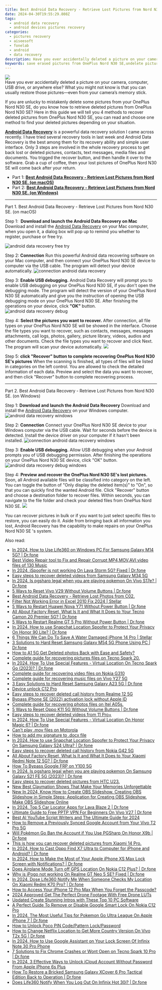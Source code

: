 ```yaml
---
title: Best Android Data Recovery - Retrieve Lost Pictures from Nord N30 SE.
date: 2024-04-30T19:55:29.808Z
tags: 
  - android data recovery
  - android devices pictures recovery
categories: 
  - pictures recovery
  - aiseesoft
  - fonelab
  - android
  - data recovery
description: Have you ever accidentally deleted a picture on your camera, computer, USB drive, or anywhere else? What you might not know is that you can usually restore those pictures—even from your camera’s memory stick.
keywords: save erased pictures from OnePlus Nord N30 SE,undelete pictures from OnePlus,recover lost pictures from Nord N30 SE,undelete pictures from OnePlus Nord N30 SE,recover lost pictures from OnePlus Nord N30 SE,undelete pictures from Nord N30 SE,how do i recover pictures on OnePlus,how to refind deleted pictures from OnePlus Nord N30 SE,get back deleted pictures from Nord N30 SE android,how do i recover pictures on OnePlus Nord N30 SE,OnePlus Nord N30 SE pictures disappeared,how to retrieve pictures from OnePlus Nord N30 SE
---
```


<img src="https://img0mobiles.techidaily.com/images/best-assets/devices/oneplus/oneplus-nord-n30-se/2.jpg" class="atpl-imgstyle"  />

<div class="atpl-content atpl-for-fonelab-android recover-pictures">

<div class="atpl-post-description-part-1">
Have you ever accidentally deleted a picture on your camera, computer, USB drive, or anywhere else? What you might not know is that you can usually restore those pictures—even from your camera’s memory stick.
</div>

<div class="atpl-post-description-part-2">
<div class="tpl-content-sub-paragraph-content">
  <p>
    If you are unlucky to mistakenly delete some pictures from your OnePlus Nord N30 SE, do you know how to retrieve deleted pictures from OnePlus Nord N30 SE? Here in this guide we will tell you 4 methods to recover deleted pictures from OnePlus Nord N30 SE, you can read and choose one method to find your deleted pictures depending on your situation.
  </p>
</div>
</div>

<div class="atpl-post-description-part-3">
<div class="tpl-content-sub-paragraph-content">
  <p>
    <a href="https://tools.techidaily.com/aiseesoft-android-data-recovery/" ><strong>Android Data Recovery</strong></a> is a powerful data recovery solution I came across recently. I have tried several recovery tools in last week and Android Data Recovery is the best among them for its recovery ability and simple user interface. Only 3 steps are involved in the whole recovery process to get back lost or deleted pictures, contacts, text messages, media files and documents. You trigged the recover button, and then handle it over to the software. Grab a cup of coffee, then your lost pictures of OnePlus Nord N30 SE will come back after your return.
  </p>
</div>
</div>

<ul>
  <li>Part 1: <strong><a href="#p1"> Best Android Data Recovery - Retrieve Lost Pictures from Nord N30 SE.  (on macOS)</a></strong></li>
  <li>Part 2: <strong><a href="#p2"> Best Android Data Recovery - Retrieve Lost Pictures from Nord N30 SE.  (on Windows)</a></strong></li>
</ul>



<!-- Part 1 -->
<a id="p1" name="p1" ></a><hr>

<div>
  <span class="atpl-step-part-style">Part 1. Best Android Data Recovery - Retrieve Lost Pictures from Nord N30 SE. (on macOS)</span>
</div>  

<span class="atpl-stepstyle-a"><span>Step 1: </span></span> <strong>Download and launch the Android Data Recovery on Mac</strong>
Download and install the <a href="https://tools.techidaily.com/aiseesoft-android-data-recovery/" >Android Data Recovery</a> on your Mac computer, when you open it, a dialog box will pop up to remind you whether to register, purchase or free try.

<img src="https://tools.techidaily.com/images/apps/aiseesoft/android-data-recovery/mac-free-try.png" class="atpl-imgstyle" alt="android data recovery free try" />

<span class="atpl-stepstyle-a"><span>Step 2: </span></span> <strong>Connection</strong>
Run this powerful Android data recovering software on your Mac computer, and then connect your OnePlus Nord N30 SE device to computer via the USB cable. The program will detect your device automatically.
<img src="https://tools.techidaily.com/images/apps/aiseesoft/android-data-recovery/mac-connection-interface.jpg" class="atpl-imgstyle" alt="connection android data recovery" />

<span class="atpl-stepstyle-a"><span>Step 3: </span></span> <strong>Enable USB debugging.</strong>
Android Data Recovery will prompt you to enable USB debugging on your OnePlus Nord N30 SE, if you don't open the debugging mode. The program will detect the version of your OnePlus Nord N30 SE automatically and give you the instruction of opening the USB debugging mode on your OnePlus Nord N30 SE. After finishing the operations on your device, click <strong>"OK"</strong> button.
<img src="https://tools.techidaily.com/images/apps/aiseesoft/android-data-recovery/mac-android-usb-debug.jpg"  class="atpl-imgstyle" alt="android data recovery debug" />

<span class="atpl-stepstyle-a"><span>Step 4: </span></span> <strong>Select the pictures you want to recover.</strong>
After connection, all file types on your OnePlus Nord N30 SE will be showed in the interface. Choose the file types you want to recover, such as contacts, messages, messages attachments, call logs, photos, gallery, picture library, videos, audios and other documents. Check the file types you want to recover and click Next. The program will scan your device automatically.
<img src="https://tools.techidaily.com/images/apps/aiseesoft/android-data-recovery/mac-choose-type-photos.jpg" class="atpl-imgstyle"  />

<span class="atpl-stepstyle-a"><span>Step 5: </span></span> <strong>click "Recover" button to  complete recovering OnePlus Nord N30 SE's pictures</strong>
When the scanning is finished, all types of files will be listed in categories on the left control. You are allowed to check the detailed information of each data. Preview and select the data you want to recover, and then click "Recover" button to complete recovering process.


<a id="p2" name="p2"></a><hr>

<!-- Part 2 -->
<div>
  <span class="atpl-step-part-style">Part 2. Best Android Data Recovery - Retrieve Lost Pictures from Nord N30 SE. (on Windows)</span>
</div>

<span class="atpl-stepstyle-a"><span>Step 1: </span></span> <strong>Download and launch the Android Data Recovery</strong>
Download and install the <a href="https://tools.techidaily.com/aiseesoft-android-data-recovery/" >Android Data Recovery</a> on your Windows computer.
<img src="https://tools.techidaily.com/images/apps/aiseesoft/android-data-recovery/win-start-interface.png"  class="atpl-imgstyle" alt="android data recovery windows" />

<span class="atpl-stepstyle-a"><span>Step 2: </span></span> <strong>Connection</strong>
Connect your OnePlus Nord N30 SE device to your Windows computer via the USB cable. Wait for seconds before the device is detected. Install the device driver on your computer if it hasn't been installed.
<img src="https://tools.techidaily.com/images/apps/aiseesoft/android-data-recovery/win-connection-interface.png" class="atpl-imgstyle" alt="connection android data recovery windows" />

<span class="atpl-stepstyle-a"><span>Step 3: </span></span> <strong>Enable USB debugging.</strong>
Allow USB debugging when your Android prompts you of USB debugging permission. After finishing the operations on your OnePlus Nord N30 SE device, click "OK" button.
<img src="https://tools.techidaily.com/images/apps/aiseesoft/android-data-recovery/win-android-usb-debug.png" class="atpl-imgstyle" alt="android data recovery debug windows" />

<span class="atpl-stepstyle-a"><span>Step 4: </span></span> <strong>Preview and recover the OnePlus Nord N30 SE's lost pictures.</strong>
Soon, all Android available files will be classified into category on the left. You can toggle the button of "Only display the deleted item(s)" to "On", so that you can quickly find the wanted Android file. Click "Recover" button and choose a destination folder to recover files. Within seconds, you can navigate to the file folder and check your deleted files from OnePlus Nord N30 SE.
<img src="https://tools.techidaily.com/images/apps/aiseesoft/android-data-recovery/win-recover-photos.png" class="atpl-imgstyle"  />

<div class="atpl-post-description-part-4">
<div class="tpl-content-sub-paragraph-normal">
    <p>
        You can recover pictures in bulk or if you want to just select specific files to restore, you can easily do it. Aside from bringing back all information you lost, Android Recovery has the capability to make repairs on your OnePlus Nord N30 SE 's system.
    </p>
</div>
</div>

<ins class="adsbygoogle"
     style="display:block"
     data-ad-client="ca-pub-7571918770474297"
     data-ad-slot="8358498916"
     data-ad-format="auto"
     data-full-width-responsive="true"></ins>



</div>
<ins class="adsbygoogle"
    style="display:block"
    data-ad-format="autorelaxed"
    data-ad-client="ca-pub-7571918770474297"
    data-ad-slot="1223367746"></ins>

<span class="atpl-alsoreadstyle">Also read:</span>
<div><ul>
<li><a href="https://phone-solutions.techidaily.com/in-2024-how-to-use-life360-on-windows-pc-for-samsung-galaxy-m14-5g-drfone-by-drfone-virtual-android/"><u>In 2024, How to Use Life360 on Windows PC For Samsung Galaxy M14 5G? | Dr.fone</u></a></li>
<li><a href="https://phone-solutions.techidaily.com/best-video-repair-tool-to-fix-and-repair-corrupt-mp4-mov-avi-video-files-of-130-music-by-stellar-video-repair-mobile-video-repair/"><u>Best Video Repair tool to Fix and Repair Corrupt MP4,MOV,AVI video files of 130 Music</u></a></li>
<li><a href="https://phone-solutions.techidaily.com/in-2024-ispoofer-is-not-working-on-lava-storm-5g-fixed-drfone-by-drfone-virtual-android/"><u>In 2024, iSpoofer is not working On Lava Storm 5G? Fixed | Dr.fone</u></a></li>
<li><a href="https://phone-solutions.techidaily.com/easy-steps-to-recover-deleted-videos-from-samsung-galaxy-m34-5g-by-fonelab-android-recover-video/"><u>Easy steps to recover deleted videos from Samsung Galaxy M34 5G</u></a></li>
<li><a href="https://phone-solutions.techidaily.com/in-2024-is-pgsharp-legal-when-you-are-playing-pokemon-on-vivo-s17e-drfone-by-drfone-virtual-android/"><u>In 2024, Is pgsharp legal when you are playing pokemon On Vivo S17e? | Dr.fone</u></a></li>
<li><a href="https://phone-solutions.techidaily.com/5-ways-to-reset-vivo-v29-without-volume-buttons-drfone-by-drfone-reset-android-reset-android/"><u>5 Ways to Reset Vivo V29 Without Volume Buttons | Dr.fone</u></a></li>
<li><a href="https://phone-solutions.techidaily.com/best-android-data-recovery-retrieve-lost-photos-from-c02-by-fonelab-android-recover-photos/"><u>Best Android Data Recovery - Retrieve Lost Photos from C02.</u></a></li>
<li><a href="https://phone-solutions.techidaily.com/filter-not-working-error-in-excel-2010-fix-2024-stellar-by-stellar-guide/"><u>Filter Not Working Error in Excel 2010 Fix 2024 | Stellar</u></a></li>
<li><a href="https://phone-solutions.techidaily.com/5-ways-to-restart-huawei-nova-y71-without-power-button-drfone-by-drfone-reset-android-reset-android/"><u>5 Ways to Restart Huawei Nova Y71 Without Power Button | Dr.fone</u></a></li>
<li><a href="https://phone-solutions.techidaily.com/all-about-factory-reset-what-is-it-and-what-it-does-to-your-tecno-camon-20-premier-5g-drfone-by-drfone-reset-android-reset-android/"><u>All About Factory Reset, What Is It and What It Does to Your Tecno Camon 20 Premier 5G? | Dr.fone</u></a></li>
<li><a href="https://phone-solutions.techidaily.com/5-ways-to-restart-realme-gt-5-pro-without-power-button-drfone-by-drfone-reset-android-reset-android/"><u>5 Ways to Restart Realme GT 5 Pro Without Power Button | Dr.fone</u></a></li>
<li><a href="https://phone-solutions.techidaily.com/in-2024-how-to-use-snapchat-location-spoofer-to-protect-your-privacy-on-honor-90-lite-drfone-by-drfone-virtual-android/"><u>In 2024, How to use Snapchat Location Spoofer to Protect Your Privacy On Honor 90 Lite? | Dr.fone</u></a></li>
<li><a href="https://phone-solutions.techidaily.com/6-things-we-can-do-to-save-a-water-damaged-iphone-14-pro-stellar-by-stellar-data-recovery-ios-iphone-data-recovery/"><u>6 Things We Can Do To Save A Water Damaged iPhone 14 Pro | Stellar</u></a></li>
<li><a href="https://phone-solutions.techidaily.com/3-solutions-to-hard-reset-samsung-galaxy-m54-5g-phone-using-pc-drfone-by-drfone-reset-android-reset-android/"><u>3 Solutions to Hard Reset Samsung Galaxy M54 5G Phone Using PC | Dr.fone</u></a></li>
<li><a href="https://phone-solutions.techidaily.com/how-to-a1-5g-get-deleted-photos-back-with-ease-and-safety-by-fonelab-android-recover-photos/"><u>How to A1 5G Get Deleted photos Back with Ease and Safety?</u></a></li>
<li><a href="https://phone-solutions.techidaily.com/complete-guide-for-recovering-pictures-files-on-tecno-spark-20-by-fonelab-android-recover-pictures/"><u>Complete guide for recovering pictures files on Tecno Spark 20.</u></a></li>
<li><a href="https://phone-solutions.techidaily.com/in-2024-how-to-use-special-features-virtual-location-on-tecno-spark-go-2023-drfone-by-drfone-virtual-android/"><u>In 2024, How To Use Special Features - Virtual Location On Tecno Spark Go (2023)? | Dr.fone</u></a></li>
<li><a href="https://phone-solutions.techidaily.com/complete-guide-for-recovering-video-files-on-nokia-g310-by-fonelab-android-recover-video/"><u>Complete guide for recovering video files on Nokia G310</u></a></li>
<li><a href="https://phone-solutions.techidaily.com/complete-guide-for-recovering-music-files-on-vivo-y27-5g-by-fonelab-android-recover-music/"><u>Complete guide for recovering music files on Vivo Y27 5G</u></a></li>
<li><a href="https://phone-solutions.techidaily.com/3-easy-solutions-to-hard-reset-samsung-galaxy-a23-5g-drfone-by-drfone-reset-android-reset-android/"><u>3 Easy Solutions to Hard Reset Samsung Galaxy A23 5G | Dr.fone</u></a></li>
<li><a href="https://phone-solutions.techidaily.com/device-unlock-c12-pro-by-drfone-android-unlock-android-unlock/"><u>Device unlock  C12 Pro</u></a></li>
<li><a href="https://phone-solutions.techidaily.com/easy-steps-to-recover-deleted-call-history-from-realme-12-5g-by-fonelab-android-recover-call-logs/"><u>Easy steps to recover deleted call history from Realme 12 5G</u></a></li>
<li><a href="https://phone-solutions.techidaily.com/bypass-iphone-se-2022-activation-lock-without-apple-id-by-drfone-ios-unlock-ios-unlock/"><u>Bypass iPhone SE (2022) activation lock without Apple ID</u></a></li>
<li><a href="https://phone-solutions.techidaily.com/complete-guide-for-recovering-photos-files-on-itel-a05s-by-fonelab-android-recover-photos/"><u>Complete guide for recovering photos files on Itel A05s.</u></a></li>
<li><a href="https://phone-solutions.techidaily.com/5-ways-to-reset-oppo-k11-5g-without-volume-buttons-drfone-by-drfone-reset-android-reset-android/"><u>5 Ways to Reset Oppo K11 5G Without Volume Buttons | Dr.fone</u></a></li>
<li><a href="https://phone-solutions.techidaily.com/easy-steps-to-recover-deleted-videos-from-11-proplus-by-fonelab-android-recover-video/"><u>Easy steps to recover deleted videos from 11 Pro+</u></a></li>
<li><a href="https://phone-solutions.techidaily.com/in-2024-how-to-use-special-features-virtual-location-on-honor-magic-6-drfone-by-drfone-virtual-android/"><u>In 2024, How To Use Special Features - Virtual Location On Honor Magic 6? | Dr.fone</u></a></li>
<li><a href="https://phone-solutions.techidaily.com/can-t-play-mov-files-on-motorola-by-aiseesoft-video-converter-play-mov-on-android/"><u>Can't play .mov files on Motorola</u></a></li>
<li><a href="https://phone-solutions.techidaily.com/how-to-add-my-signature-to-docx-file-by-ldigisigner-sign-a-word-sign-a-word/"><u>How to add my signature to .docx file</u></a></li>
<li><a href="https://phone-solutions.techidaily.com/in-2024-how-to-use-snapchat-location-spoofer-to-protect-your-privacy-on-samsung-galaxy-s24-ultra-drfone-by-drfone-virtual-android/"><u>In 2024, How to use Snapchat Location Spoofer to Protect Your Privacy On Samsung Galaxy S24 Ultra? | Dr.fone</u></a></li>
<li><a href="https://phone-solutions.techidaily.com/easy-steps-to-recover-deleted-call-history-from-nokia-g42-5g-by-fonelab-android-recover-call-logs/"><u>Easy steps to recover deleted call history from Nokia G42 5G</u></a></li>
<li><a href="https://phone-solutions.techidaily.com/all-about-factory-reset-what-is-it-and-what-it-does-to-your-xiaomi-redmi-note-12-5g-drfone-by-drfone-reset-android-reset-android/"><u>All About Factory Reset, What Is It and What It Does to Your Xiaomi Redmi Note 12 5G? | Dr.fone</u></a></li>
<li><a href="https://phone-solutions.techidaily.com/how-to-bypass-google-frp-on-y100-5g-by-drfone-android-unlock-remove-google-frp/"><u>How To Bypass Google FRP on Y100 5G</u></a></li>
<li><a href="https://phone-solutions.techidaily.com/in-2024-is-pgsharp-legal-when-you-are-playing-pokemon-on-samsung-galaxy-s21-fe-5g-2023-drfone-by-drfone-virtual-android/"><u>In 2024, Is pgsharp legal when you are playing pokemon On Samsung Galaxy S21 FE 5G (2023)? | Dr.fone</u></a></li>
<li><a href="https://phone-solutions.techidaily.com/easy-steps-to-recover-deleted-pictures-from-htc-u23-by-fonelab-android-recover-pictures/"><u>Easy steps to recover deleted pictures from HTC U23.</u></a></li>
<li><a href="https://animation-videos.techidaily.com/new-best-claymation-shows-that-make-your-memories-unforgettable/"><u>New Best Claymation Shows That Make Your Memories Unforgettable</u></a></li>
<li><a href="https://ai-video-editing.techidaily.com/new-in-2024-know-how-to-create-obs-slideshow-creating-obs-slideshow-in-simple-steps-application-for-creating-obs-slideshow-make-obs-slideshow-online/"><u>New In 2024, Know How to Create OBS Slideshow. Creating OBS Slideshow in Simple Steps; Application for Creating OBS Slideshow. Make OBS Slideshow Online</u></a></li>
<li><a href="https://android-location-track.techidaily.com/in-2024-top-5-car-locator-apps-for-lava-blaze-2-drfone-by-drfone-virtual-android/"><u>In 2024, Top 5 Car Locator Apps for Lava Blaze 2 | Dr.fone</u></a></li>
<li><a href="https://fake-location.techidaily.com/ultimate-guide-to-free-pptp-vpn-for-beginners-on-vivo-v27-drfone-by-drfone-virtual-android/"><u>Ultimate Guide to Free PPTP VPN For Beginners On Vivo V27 | Dr.fone</u></a></li>
<li><a href="https://ai-voice-clone.techidaily.com/best-ai-youtube-script-writers-and-the-ultimate-guide-for-2024/"><u>Best AI YouTube Script Writers and The Ultimate Guide for 2024</u></a></li>
<li><a href="https://android-unlock.techidaily.com/how-to-remove-a-previously-synced-google-account-from-your-vivo-t2-pro-5g-by-drfone-android/"><u>How to Remove a Previously Synced Google Account from Your Vivo T2 Pro 5G</u></a></li>
<li><a href="https://pokemon-go-android.techidaily.com/will-pokemon-go-ban-the-account-if-you-use-pgsharp-on-honor-x9b-drfone-by-drfone-virtual-android/"><u>Will Pokémon Go Ban the Account if You Use PGSharp On Honor X9b | Dr.fone</u></a></li>
<li><a href="https://techidaily.com/this-is-how-you-can-recover-deleted-pictures-from-xiaomi-14-pro-by-fonelab-android-recover-pictures/"><u>This is how you can recover deleted pictures from Xiaomi 14 Pro.</u></a></li>
<li><a href="https://screen-mirror.techidaily.com/in-2024-how-to-cast-oppo-find-x7-ultra-to-computer-for-iphone-and-android-drfone-by-drfone-android/"><u>In 2024, How to Cast Oppo Find X7 Ultra to Computer for iPhone and Android? | Dr.fone</u></a></li>
<li><a href="https://iphone-unlock.techidaily.com/in-2024-how-to-make-the-most-of-your-apple-iphone-xs-max-lock-screen-with-notifications-drfone-by-drfone-ios/"><u>In 2024, How to Make the Most of Your Apple iPhone XS Max Lock Screen with Notifications? | Dr.fone</u></a></li>
<li><a href="https://fake-location.techidaily.com/does-airplane-mode-turn-off-gps-location-on-nokia-c12-plus-drfone-by-drfone-virtual-android/"><u>Does Airplane Mode Turn off GPS Location On Nokia C12 Plus? | Dr.fone</u></a></li>
<li><a href="https://pokemon-go-android.techidaily.com/why-is-ipogo-not-working-on-realme-gt-neo-5-se-fixed-drfone-by-drfone-virtual-android/"><u>Why is iPogo not working On Realme GT Neo 5 SE? Fixed | Dr.fone</u></a></li>
<li><a href="https://review-topics.techidaily.com/in-2024-dose-life360-notify-me-when-someone-checks-my-location-on-xiaomi-redmi-k70-pro-drfone-by-drfone-virtual-android/"><u>In 2024, Dose Life360 Notify Me When Someone Checks My Location On Xiaomi Redmi K70 Pro? | Dr.fone</u></a></li>
<li><a href="https://ios-unlock.techidaily.com/how-to-access-your-iphone-12-pro-max-when-you-forget-the-passcode-by-drfone-ios/"><u>How to Access Your iPhone 12 Pro Max When You Forget the Passcode?</u></a></li>
<li><a href="https://ai-video-editing.techidaily.com/2024-approved-get-the-perfect-drone-footage-with-free-drone-luts/"><u>2024 Approved Get The Perfect Drone Footage With Free Drone LUTs</u></a></li>
<li><a href="https://ai-vdieo-software.techidaily.com/updated-create-stunning-intros-with-these-top-10-pc-software/"><u>Updated Create Stunning Intros with These Top 10 PC Software</u></a></li>
<li><a href="https://easy-unlock-android.techidaily.com/a-perfect-guide-to-remove-or-disable-google-smart-lock-on-nokia-c12-pro-by-drfone-android/"><u>A Perfect Guide To Remove or Disable Google Smart Lock On Nokia C12 Pro</u></a></li>
<li><a href="https://ios-pokemon-go.techidaily.com/in-2024-the-most-useful-tips-for-pokemon-go-ultra-league-on-apple-iphone-7-drfone-by-drfone-virtual-ios/"><u>In 2024, The Most Useful Tips for Pokemon Go Ultra League On Apple iPhone 7 | Dr.fone</u></a></li>
<li><a href="https://easy-unlock-android.techidaily.com/how-to-unlock-poco-pin-codepattern-lockpassword-by-drfone-android/"><u>How to Unlock Poco PIN Code/Pattern Lock/Password</u></a></li>
<li><a href="https://fake-location.techidaily.com/how-to-change-netflix-location-to-get-more-country-version-on-vivo-t2x-5g-drfone-by-drfone-virtual-android/"><u>How to Change Netflix Location to Get More Country Version On Vivo T2x 5G | Dr.fone</u></a></li>
<li><a href="https://unlock-android.techidaily.com/in-2024-how-to-use-google-assistant-on-your-lock-screen-of-infinix-note-30-pro-phone-by-drfone-android/"><u>In 2024, How to Use Google Assistant on Your Lock Screen Of Infinix Note 30 Pro Phone</u></a></li>
<li><a href="https://howto.techidaily.com/7-solutions-to-fix-chrome-crashes-or-wont-open-on-tecno-spark-10-pro-drfone-by-drfone-fix-android-problems-fix-android-problems/"><u>7 Solutions to Fix Chrome Crashes or Wont Open on Tecno Spark 10 Pro | Dr.fone</u></a></li>
<li><a href="https://activate-lock.techidaily.com/in-2024-3-effective-ways-to-unlock-icloud-account-without-password-from-apple-iphone-6s-plus-by-drfone-ios/"><u>In 2024, 3 Effective Ways to Unlock iCloud Account Without Password From Apple iPhone 6s Plus</u></a></li>
<li><a href="https://fix-guide.techidaily.com/how-to-restore-a-bricked-samsung-galaxy-xcover-6-pro-tactical-edition-back-to-operation-drfone-by-drfone-fix-android-problems-fix-android-problems/"><u>How To Restore a Bricked Samsung Galaxy XCover 6 Pro Tactical Edition Back to Operation | Dr.fone</u></a></li>
<li><a href="https://fake-location.techidaily.com/does-life360-notify-when-you-log-out-on-infinix-hot-30i-drfone-by-drfone-virtual-android/"><u>Does Life360 Notify When You Log Out On Infinix Hot 30i? | Dr.fone</u></a></li>
</ul></div>

